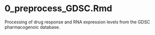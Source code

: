 # 0_preprocess_GDSC.Rmd
Processing of drug response and RNA expression levels from the GDSC pharmacogenoic database.
